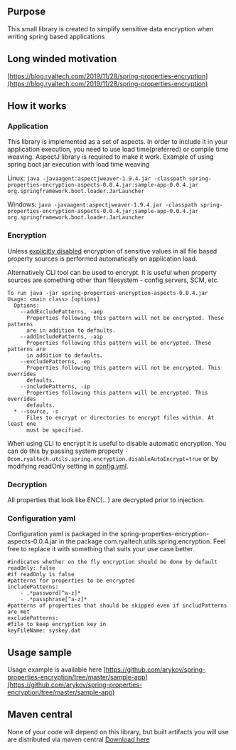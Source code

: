 ## Purpose
This small library is created to simplify sensitive data encryption when writing spring based applications 
## Long winded motivation
[https://blog.ryaltech.com/2019/11/28/spring-properties-encryption](https://blog.ryaltech.com/2019/11/28/spring-properties-encryption)
## How it works
### Application
This library is implemented as a set of aspects. In order to include it in your application execution, you need to use load time(preferred) or compile time weaving. AspectJ library is required to make it work.
Example of using spring boot jar execution with load time weaving

Linux: 
``` java -javaagent:aspectjweaver-1.9.4.jar -classpath spring-properties-encryption-aspects-0.0.4.jar:sample-app-0.0.4.jar org.springframework.boot.loader.JarLauncher ```

Windows:
``` java -javaagent:aspectjweaver-1.9.4.jar -classpath spring-properties-encryption-aspects-0.0.4.jar;sample-app-0.0.4.jar org.springframework.boot.loader.JarLauncher ```

### Encryption
Unless [explicitly disabled](#disableencryption) encryption of sensitive values in all file based property sources is performed automatically on application load. 

Alternatively CLI tool can be used to encrypt. It is useful when property sources are something other than filesystem - config servers, SCM, etc.
```
To run java -jar spring-properties-encryption-aspects-0.0.4.jar
Usage: <main class> [options]
  Options:
    --addExcludePatterns, -aep
      Properties following this pattern will not be encrypted. These patterns
      are in addition to defaults.
    --addIncludePatterns, -aip
      Properties following this pattern will be encrypted. These patterns are
      in addition to defaults.
    --excludePatterns, -ep
      Properties following this pattern will not be encrypted. This overrides
      defaults.
    --includePatterns, -ip
      Properties following this pattern will be encrypted. This overrides
      defaults.
  * --source, -s
      Files to encrypt or directories to encrypt files within. At least one
      must be specified.
```      

<a name="disableencryption"></a>
When using CLI to encrypt it is useful to disable automatic encryption. You can do this by passing system property ```-Dcom.ryaltech.utils.spring.encryption.disableAutoEncrypt=true``` or by modifying readOnly setting in  [config.yml](#configuration). 
### Decryption
All properties that look like ENC(...) are decrypted prior to injection.
### Configuration yaml<a name="configuration"></a>
Configuration yaml is packaged in the spring-properties-encryption-aspects-0.0.4.jar in the package com.ryaltech.utils.spring.encryption. Feel free to replace it with something that suits your use case better. 
```
#indicates whether on the fly encryption should be done by default
readOnly: false
#if readOnly is false
#patterns for properties to be encrypted
includePatterns:
    - .*password[^a-z]*
    - .*passphrase[^a-z]*
#patterns of properties that should be skipped even if includPatterns are met
excludePatterns:
#file to keep encryption key in
keyFileName: syskey.dat
```
## Usage sample
Usage example is available here [https://github.com/arykov/spring-properties-encryption/tree/master/sample-app](https://github.com/arykov/spring-properties-encryption/tree/master/sample-app)
## Maven central
None of your code will depend on this library, but built artifacts you will use are distributed via maven central
[Download here](https://search.maven.org/remotecontent?filepath=com/ryaltech/utils/spring/encryption/spring-properties-encryption-aspects/0.0.4/spring-properties-encryption-aspects-0.0.4.jar)
